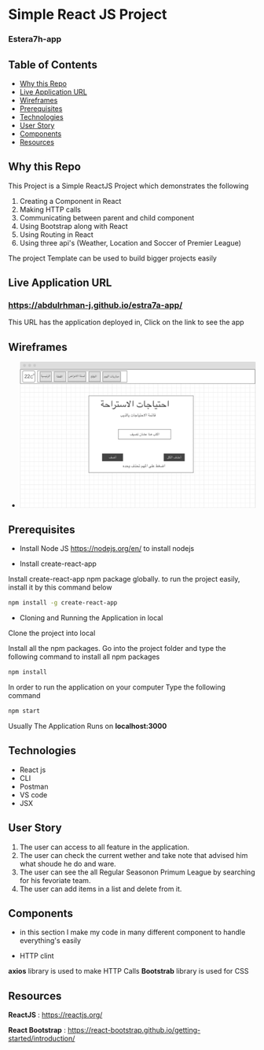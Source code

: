 # Simple React JS Project 
### Estera7h-app

## Table of Contents
* [Why this Repo](#why-this-repo)
* [Live Application URL](#live-application-url)
* [Wireframes](#wireframes)
* [Prerequisites](#prerequisites)
* [Technologies](#technologies)
* [User Story](#user-story)
* [Components](#components)
* [Resources](#resources)

## Why this Repo

This Project is a Simple ReactJS Project which demonstrates the following
1. Creating a Component in React
2. Making HTTP calls
3. Communicating between parent and child component
4. Using Bootstrap along with React
5. Using Routing in React
6. Using three api's (Weather, Location and Soccer of Premier League)

The project Template can be used to build bigger projects easily

## Live Application URL

### https://abdulrhman-j.github.io/estra7a-app/
This URL has the application deployed in,
Click on the link to see the app 

## Wireframes

* ![The Wireframe](wireframe.png)

## Prerequisites

* Install Node JS
 https://nodejs.org/en/ to install nodejs

* Install create-react-app

Install create-react-app npm package globally. to run the project easily, install it by this command below 

```bash
npm install -g create-react-app
```

* Cloning and Running the Application in local

Clone the project into local

Install all the npm packages. Go into the project folder and type the following command to install all npm packages

```bash
npm install
```

In order to run the application on your computer Type the following command

```bash
npm start
```

Usually The Application Runs on **localhost:3000**

## Technologies
* React js
* CLI
* Postman
* VS code
* JSX


## User Story

1. The user can access to all feature in the application.
2. The user can check the current wether and take note that advised him what shoude he do and ware. 
3. The user can see the all Regular Seasonon Primum League by searching for his fevoriate team.
4. The user can add items in a list and delete from it.

## Components
* in this section I make my code in many different component to handle everything's easily


* HTTP clint 

**axios** library is used to make HTTP Calls
**Bootstrab** library is used for CSS 

## Resources

**ReactJS** : https://reactjs.org/ 

**React Bootstrap** : https://react-bootstrap.github.io/getting-started/introduction/
